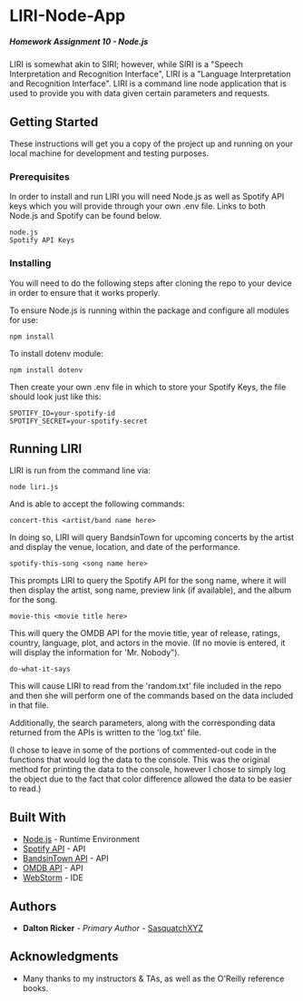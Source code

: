 # LIRI-Node-App

##### Homework Assignment 10 - Node.js

LIRI is somewhat akin to SIRI; however, while SIRI is a "Speech Interpretation and Recognition Interface", LIRI is a "Language Interpretation and Recognition Interface".  LIRI is a command line node application that is used to provide you with data given certain parameters and requests.

## Getting Started

These instructions will get you a copy of the project up and running on your local machine for development and testing purposes.

### Prerequisites

In order to install and run LIRI you will need Node.js as well as Spotify API keys which you will provide through your own .env file.  Links to both Node.js and Spotify can be found below.

```
node.js
Spotify API Keys
```

### Installing

You will need to do the following steps after cloning the repo to your device in order to ensure that it works properly.

To ensure Node.js is running within the package and configure all modules for use:

```
npm install
```

To install dotenv module:

```
npm install dotenv
```

Then create your own .env file in which to store your Spotify Keys, the file should look just like this:

```
SPOTIFY_ID=your-spotify-id
SPOTIFY_SECRET=your-spotify-secret
```

## Running LIRI

LIRI is run from the command line via:

```
node liri.js
```

And is able to accept the following commands:

```
concert-this <artist/band name here>
```

In doing so, LIRI will query BandsinTown for upcoming concerts by the artist and display the venue, location, and date of the performance.

```
spotify-this-song <song name here>
```

This prompts LIRI to query the Spotify API for the song name, where it will then display the artist, song name, preview link (if available), and the album for the song.

```
movie-this <movie title here>
```

This will query the OMDB API for the movie title, year of release, ratings, country, language, plot, and actors in the movie.  (If no movie is entered, it will display the information for 'Mr. Nobody").

```
do-what-it-says
```

This will cause LIRI to read from the 'random.txt' file included in the repo and then she will perform one of the commands based on the data included in that file.

Additionally, the search parameters, along with the corresponding data returned from the APIs is written to the 'log.txt' file.

(I chose to leave in some of the portions of commented-out code in the functions that would log the data to the console.  This was the original method for printing the data to the console, however I chose to simply log the object due to the fact that color difference allowed the data to be easier to read.)

## Built With

* [Node.js](https://nodejs.org/en/) - Runtime Environment
* [Spotify API](https://developer.spotify.com/documentation/web-api/) - API
* [BandsinTown API](http://www.artists.bandsintown.com/bandsintown-api) - API
* [OMDB API](http://www.omdbapi.com/) - API
* [WebStorm](https://www.jetbrains.com/webstorm/) - IDE

## Authors

* **Dalton Ricker** - *Primary Author* - [SasquatchXYZ](https://github.com/SasquatchXYZ)

## Acknowledgments
* Many thanks to my instructors & TAs, as well as the O'Reilly reference books.
